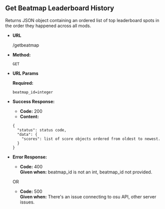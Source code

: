 **Get Beatmap Leaderboard History**
----
  Returns JSON object containing an ordered list of top leaderboard spots
  in the order they happened across all mods.

* **URL**

  /getbeatmap

* **Method:**

  `GET`
  
*  **URL Params**

   **Required:**
 
   `beatmap_id=integer`

* **Success Response:**

  * **Code:** 200 <br />
  *  **Content:** 
  ```
  {
    "status": status code,
    "data": {
      "scores": list of score objects ordered from oldest to newest.
    }
  }
  ```
 
* **Error Response:**

  * **Code:** 400 <br />
    **Given when:** beatmap_id is not an int, beatmap_id not provided.

  OR

  * **Code:** 500 <br />
    **Given when:** There's an issue connecting to osu API, other server 
                    issues.
